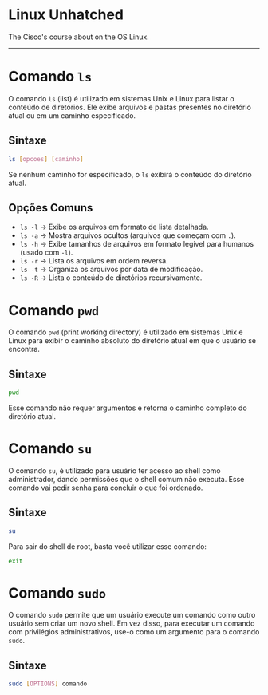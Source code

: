 # Linux Unhatched
The Cisco's course about on the OS Linux.

---
# Comando `ls`

O comando `ls` (list) é utilizado em sistemas Unix e Linux para listar o conteúdo de diretórios. Ele exibe arquivos e pastas presentes no diretório atual ou em um caminho especificado.

## Sintaxe

```bash
ls [opcoes] [caminho]
```

Se nenhum caminho for especificado, o `ls` exibirá o conteúdo do diretório atual.

## Opções Comuns

- `ls -l` → Exibe os arquivos em formato de lista detalhada.
- `ls -a` → Mostra arquivos ocultos (arquivos que começam com `.`).
- `ls -h` → Exibe tamanhos de arquivos em formato legível para humanos (usado com `-l`).
- `ls -r` → Lista os arquivos em ordem reversa.
- `ls -t` → Organiza os arquivos por data de modificação.
- `ls -R` → Lista o conteúdo de diretórios recursivamente.

# Comando `pwd`

O comando `pwd` (print working directory) é utilizado em sistemas Unix e Linux para exibir o caminho absoluto do diretório atual em que o usuário se encontra.

## Sintaxe

```bash
pwd
```

Esse comando não requer argumentos e retorna o caminho completo do diretório atual.

# Comando `su`

O comando `su`, é utilizado para usuário ter acesso ao shell como administrador, dando permissões que o shell comum não executa.
Esse comando vai pedir senha para concluir o que foi ordenado.

## Sintaxe

```bash
su
```

Para sair do shell de root, basta você utilizar esse comando:
```bash
exit
```

# Comando `sudo`

O comando `sudo` permite que um usuário execute um comando como outro usuário sem criar um novo shell. Em vez disso, para executar um comando com privilégios administrativos, use-o como um argumento para o comando `sudo`.

## Sintaxe

```bash
sudo [OPTIONS] comando
```

